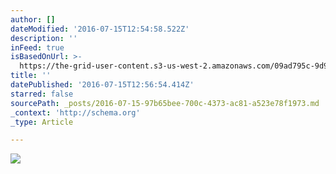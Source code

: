 ```yaml
---
author: []
dateModified: '2016-07-15T12:54:58.522Z'
description: ''
inFeed: true
isBasedOnUrl: >-
  https://the-grid-user-content.s3-us-west-2.amazonaws.com/09ad795c-9d9e-45e6-8135-4cede713ebfb.jpg
title: ''
datePublished: '2016-07-15T12:56:54.414Z'
starred: false
sourcePath: _posts/2016-07-15-97b65bee-700c-4373-ac81-a523e78f1973.md
_context: 'http://schema.org'
_type: Article

---
```

![](https://the-grid-user-content.s3-us-west-2.amazonaws.com/09ad795c-9d9e-45e6-8135-4cede713ebfb.jpg)